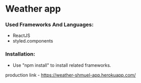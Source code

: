 
# Weather app

### Used Frameworks And Languages:
- ReactJS
- styled.components

### Installation:
- Use "npm install" to install related frameworks.

production link - https://weather-shmuel-app.herokuapp.com/
